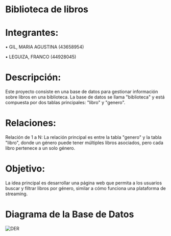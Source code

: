 # Biblioteca de libros

# Integrantes:

• GIL, MARIA AGUSTINA (43658954)

• LEGUIZA, FRANCO (44928045)

# Descripción:

Este proyecto consiste en una base de datos para gestionar información sobre libros en una biblioteca. La base de datos se llama "biblioteca" y está compuesta por dos tablas principales: "libro" y "genero".

# Relaciones:

Relación de 1 a N: La relación principal es entre la tabla "genero" y la tabla "libro", donde un género puede tener múltiples libros asociados, pero cada libro pertenece a un solo género.


# Objetivo:

La idea principal es desarrollar una página web que permita a los usuarios buscar y filtrar libros por género, similar a cómo funciona una plataforma de streaming.


# Diagrama de la Base de Datos

![DER](https://github.com/user-attachments/assets/29f24e98-591a-4014-b34c-d155008d3483)



